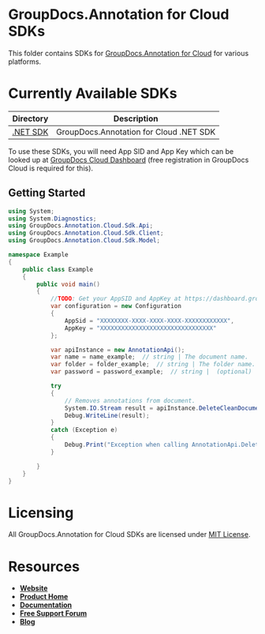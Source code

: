 # GroupDocs.Annotation for Cloud SDKs
This folder contains SDKs for [GroupDocs.Annotation for Cloud](https://products.groupdocs.cloud/annotation/cloud) for various platforms.

# Currently Available SDKs

Directory | Description
--------- | -----------
[.NET SDK](SDKs/NET) | GroupDocs.Annotation for Cloud .NET SDK

To use these SDKs, you will need App SID and App Key which can be looked up at [GroupDocs Cloud Dashboard](https://dashboard.groupdocs.cloud) (free registration in GroupDocs Cloud is required for this).

## Getting Started

```csharp
using System;
using System.Diagnostics;
using GroupDocs.Annotation.Cloud.Sdk.Api;
using GroupDocs.Annotation.Cloud.Sdk.Client;
using GroupDocs.Annotation.Cloud.Sdk.Model;

namespace Example
{
    public class Example
    {
        public void main()
        {
        	//TODO: Get your AppSID and AppKey at https://dashboard.groupdocs.cloud (free registration is required).
            var configuration = new Configuration
            {
                AppSid = "XXXXXXXX-XXXX-XXXX-XXXX-XXXXXXXXXXXX",
                AppKey = "XXXXXXXXXXXXXXXXXXXXXXXXXXXXXXXX"
            };

            var apiInstance = new AnnotationApi();
            var name = name_example;  // string | The document name.
            var folder = folder_example;  // string | The folder name. (optional) 
            var password = password_example;  // string |  (optional) 

            try
            {
                // Removes annotations from document.
                System.IO.Stream result = apiInstance.DeleteCleanDocument(name, folder, password);
                Debug.WriteLine(result);
            }
            catch (Exception e)
            {
                Debug.Print("Exception when calling AnnotationApi.DeleteCleanDocument: " + e.Message );
            }

        }
    }
}
```

# Licensing
All GroupDocs.Annotation for Cloud SDKs are licensed under [MIT License](LICENSE).

# Resources
+ [**Website**](https://www.groupdocs.cloud)
+ [**Product Home**](https://products.groupdocs.cloud/annotation/cloud)
+ [**Documentation**](https://docs.groupdocs.cloud/display/annotationcloud/Home)
+ [**Free Support Forum**](https://forum.groupdocs.cloud/c/annotation)
+ [**Blog**](https://blog.groupdocs.cloud/category/groupdocs-annotation-cloud-product-family/)
